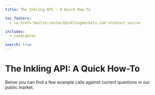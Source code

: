 ```yaml
---
title: The Inkling API - A Quick How-To

toc_footers:
  - <a href='mailto:contact@inklingmarkets.com'>Contact us</a>

includes:
  - candidates

search: true
---
```


# The Inkling API: A Quick How-To

Below you can find a few example calls against current questions in our public market.